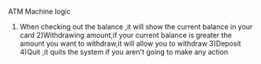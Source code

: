 ATM Machine logic 
1) When checking out the balance ,it will show the current balance in your card
2)Withdrawing amount,if your current balance is greater the amount you want to withdraw,it will allow you to withdraw
3)Deposit
4)Quit ,it quits the system if you aren't going to make any action
